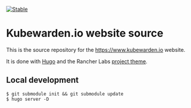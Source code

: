 [![Stable](https://img.shields.io/badge/status-stable-brightgreen?style=for-the-badge)](https://github.com/kubewarden/community/blob/main/REPOSITORIES.md#stable)

# Kubewarden.io website source

This is the source repository for the https://www.kubewarden.io website.

It is done with [Hugo](https://gohugo.io) and the Rancher Labs
[project theme](https://github.com/rancherlabs/projects-theme).

## Local development

``` console
$ git submodule init && git submodule update
$ hugo server -D
```
